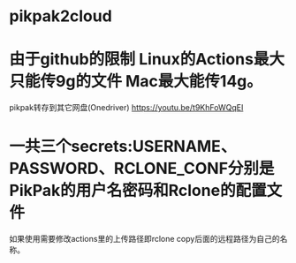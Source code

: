 # pikpak2cloud
# 由于github的限制 Linux的Actions最大只能传9g的文件 Mac最大能传14g。
pikpak转存到其它网盘(Onedriver)
https://youtu.be/t9KhFoWQqEI

# 一共三个secrets:USERNAME、PASSWORD、RCLONE_CONF分别是PikPak的用户名密码和Rclone的配置文件
如果使用需要修改actions里的上传路径即rclone copy后面的远程路径为自己的名称。

